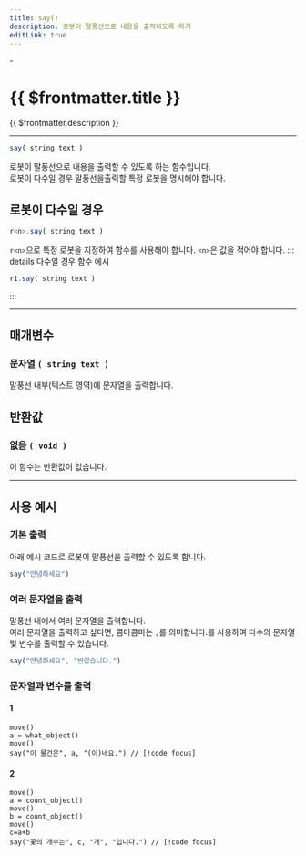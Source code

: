 ```yaml
---
title: say()
description: 로봇이 말풍선으로 내용을 출력하도록 하기
editLink: true
---
```

<Badge type="info" text="함수" /><Badge type="tip" text="기본" /> - <Badge type="info" text="출력" />

# {{ $frontmatter.title }}
{{ $frontmatter.description }}
***
```javascript
say( string text )
```
로봇이 말풍선으로 내용을 출력할 수 있도록 하는 함수입니다.\
로봇이 다수일 경우 말풍선을출력할 특정 로봇을 명시해야 합니다.
## 로봇이 다수일 경우
```javascript
r<n>.say( string text )
```
```r<n>```으로 특정 로봇을 지정하여 함수를 사용해야 합니다.
```<n>```은 값을 적어야 합니다.
::: details 다수일 경우 함수 에시
```javascript
r1.say( string text )
```
:::

***
## 매개변수
### **문자열 ```( string text )```**
말풍선 내부(텍스트 영역)에 문자열을 출력합니다.
## 반환값
### **없음 ```( void )```**
이 함수는 반환값이 없습니다.
***

## 사용 예시
### 기본 출력
아래 예시 코드로 로봇이 말풍선을 출력할 수 있도록 합니다.
```javascript
say("안녕하세요")
```
### 여러 문자열을 출력
말풍선 내에서 여러 문자열을 출력합니다.\
여러 문자열을 출력하고 싶다면, <span class="tooltip">콤마<span class="tooltip-text">콤마는 `,`를 의미합니다.</span></span>를 사용하여 다수의 문자열 및 변수를 출력할 수 있습니다.
```javascript
say("안녕하세요", "반갑습니다.")
```
### 문자열과 변수를 출력
#### 1
```javascript{4}
move()
a = what_object()
move()
say("이 물건은", a, "(이)네요.") // [!code focus]
```
#### 2
```javascript{7}
move()
a = count_object()
move()
b = count_object()
move()
c=a+b
say("꽃의 개수는", c, "개", "입니다.") // [!code focus]
```